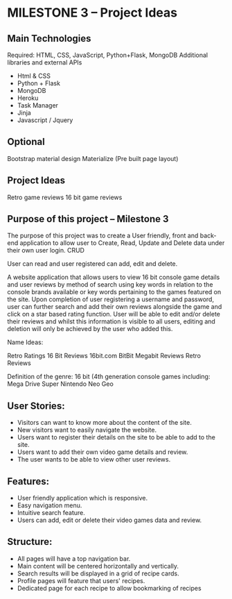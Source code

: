 # MILESTONE 3 – Project Ideas


## Main Technologies
Required: HTML, CSS, JavaScript, Python+Flask, MongoDB
Additional libraries and external APIs

* Html & CSS
* Python + Flask
* MongoDB
* Heroku
* Task Manager
* Jinja
* Javascript / Jquery

## Optional
Bootstrap material design
Materialize (Pre built page layout)


## Project Ideas

Retro game reviews
16 bit game reviews


## Purpose of this project – Milestone 3
The purpose of this project was to create a User friendly, front and back-end application to allow user to Create, Read, Update and Delete data under their own user login. CRUD

User can read and user registered can add, edit and delete.

A website application that allows users to view 16 bit console game details and user reviews by method of search using key words in relation to the console brands available or key words pertaining to the games featured on the site. Upon completion of user registering a username and password, user can further search and add their own reviews alongside the game and click on a star based rating function. User will be able to edit and/or delete their reviews and whilst this information is visible to all users, editing and deletion will only be achieved by the user who added this.

Name Ideas:

Retro Ratings
16 Bit Reviews
16bit.com
BitBit
Megabit Reviews
Retro Reviews


Definition of the genre:
16 bit (4th generation console games including: 
Mega Drive
Super Nintendo
Neo Geo



## User Stories:
* Visitors can want to know more about the content of the site.
* New visitors want to easily navigate the website.
* Users want to register their details on the site to be able to add to the site.
* Users want to add their own video game details and review.
* The user wants to be able to view other user reviews.
## Features:
* User friendly application which is responsive.
* Easy navigation menu.
* Intuitive search feature.
* Users can add, edit or delete their video games data and review.
## Structure:
* All pages will have a top navigation bar.
* Main content will be centered horizontally and vertically.
* Search results will be displayed in a grid of recipe cards.
* Profile pages will feature that users' recipes.
* Dedicated page for each recipe to allow bookmarking of recipes
